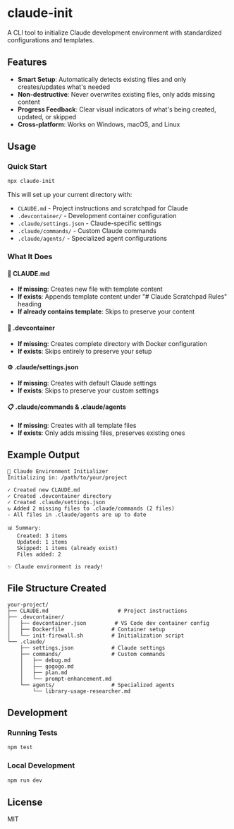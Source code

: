 # claude-init

A CLI tool to initialize Claude development environment with standardized configurations and templates.

## Features

- **Smart Setup**: Automatically detects existing files and only creates/updates what's needed
- **Non-destructive**: Never overwrites existing files, only adds missing content
- **Progress Feedback**: Clear visual indicators of what's being created, updated, or skipped
- **Cross-platform**: Works on Windows, macOS, and Linux

## Usage

### Quick Start

```bash
npx claude-init
```

This will set up your current directory with:

- `CLAUDE.md` - Project instructions and scratchpad for Claude
- `.devcontainer/` - Development container configuration
- `.claude/settings.json` - Claude-specific settings
- `.claude/commands/` - Custom Claude commands
- `.claude/agents/` - Specialized agent configurations

### What It Does

#### 📄 CLAUDE.md
- **If missing**: Creates new file with template content
- **If exists**: Appends template content under "# Claude Scratchpad Rules" heading
- **If already contains template**: Skips to preserve your content

#### 📁 .devcontainer
- **If missing**: Creates complete directory with Docker configuration
- **If exists**: Skips entirely to preserve your setup

#### ⚙️ .claude/settings.json
- **If missing**: Creates with default Claude settings
- **If exists**: Skips to preserve your custom settings

#### 📋 .claude/commands & .claude/agents
- **If missing**: Creates with all template files
- **If exists**: Only adds missing files, preserves existing ones

## Example Output

```
🚀 Claude Environment Initializer
Initializing in: /path/to/your/project

✓ Created new CLAUDE.md
✓ Created .devcontainer directory  
✓ Created .claude/settings.json
↻ Added 2 missing files to .claude/commands (2 files)
- All files in .claude/agents are up to date

📊 Summary:
   Created: 3 items
   Updated: 1 items
   Skipped: 1 items (already exist)
   Files added: 2

✨ Claude environment is ready!
```

## File Structure Created

```
your-project/
├── CLAUDE.md                      # Project instructions
├── .devcontainer/
│   ├── devcontainer.json         # VS Code dev container config
│   ├── Dockerfile               # Container setup
│   └── init-firewall.sh         # Initialization script
└── .claude/
    ├── settings.json            # Claude settings
    ├── commands/                # Custom commands
    │   ├── debug.md
    │   ├── gogogo.md
    │   ├── plan.md
    │   └── prompt-enhancement.md
    └── agents/                  # Specialized agents
        └── library-usage-researcher.md
```

## Development

### Running Tests

```bash
npm test
```

### Local Development

```bash
npm run dev
```

## License

MIT